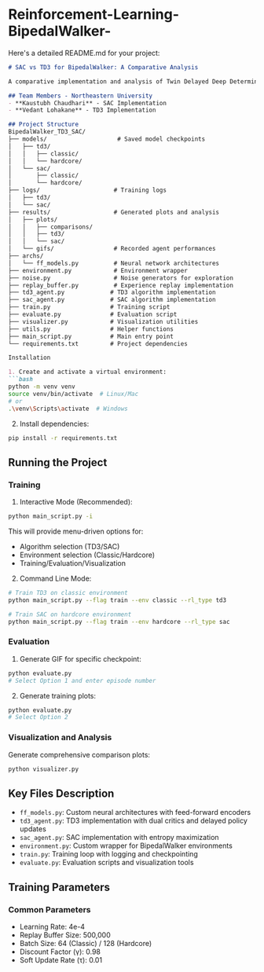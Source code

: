 # Reinforcement-Learning-BipedalWalker-

Here's a detailed README.md for your project:

```markdown
# SAC vs TD3 for BipedalWalker: A Comparative Analysis

A comparative implementation and analysis of Twin Delayed Deep Deterministic Policy Gradient (TD3) and Soft Actor-Critic (SAC) algorithms for BipedalWalker-v3 and BipedalWalkerHardcore-v3 environments.

## Team Members - Northeastern University
- **Kaustubh Chaudhari** - SAC Implementation
- **Vedant Lohakane** - TD3 Implementation

## Project Structure
BipedalWalker_TD3_SAC/
├── models/                    # Saved model checkpoints
│   ├── td3/
│   │   ├── classic/
│   │   └── hardcore/
│   └── sac/
│       ├── classic/
│       └── hardcore/
├── logs/                     # Training logs
│   ├── td3/
│   └── sac/
├── results/                  # Generated plots and analysis
│   ├── plots/
│   │   ├── comparisons/
│   │   ├── td3/
│   │   └── sac/
│   └── gifs/                 # Recorded agent performances
├── archs/
│   └── ff_models.py          # Neural network architectures
├── environment.py            # Environment wrapper
├── noise.py                  # Noise generators for exploration
├── replay_buffer.py          # Experience replay implementation
├── td3_agent.py             # TD3 algorithm implementation
├── sac_agent.py             # SAC algorithm implementation
├── train.py                 # Training script
├── evaluate.py              # Evaluation script
├── visualizer.py            # Visualization utilities
├── utils.py                 # Helper functions
├── main_script.py           # Main entry point
└── requirements.txt         # Project dependencies

Installation

1. Create and activate a virtual environment:
```bash
python -m venv venv
source venv/bin/activate  # Linux/Mac
# or
.\venv\Scripts\activate  # Windows
```

2. Install dependencies:
```bash
pip install -r requirements.txt
```

## Running the Project

### Training

1. Interactive Mode (Recommended):
```bash
python main_script.py -i
```
This will provide menu-driven options for:
- Algorithm selection (TD3/SAC)
- Environment selection (Classic/Hardcore)
- Training/Evaluation/Visualization

2. Command Line Mode:
```bash
# Train TD3 on classic environment
python main_script.py --flag train --env classic --rl_type td3

# Train SAC on hardcore environment
python main_script.py --flag train --env hardcore --rl_type sac
```

### Evaluation

1. Generate GIF for specific checkpoint:
```bash
python evaluate.py
# Select Option 1 and enter episode number
```

2. Generate training plots:
```bash
python evaluate.py
# Select Option 2
```

### Visualization and Analysis

Generate comprehensive comparison plots:
```bash
python visualizer.py
```

## Key Files Description

- `ff_models.py`: Custom neural architectures with feed-forward encoders
- `td3_agent.py`: TD3 implementation with dual critics and delayed policy updates
- `sac_agent.py`: SAC implementation with entropy maximization
- `environment.py`: Custom wrapper for BipedalWalker environments
- `train.py`: Training loop with logging and checkpointing
- `evaluate.py`: Evaluation scripts and visualization tools

## Training Parameters

### Common Parameters
- Learning Rate: 4e-4
- Replay Buffer Size: 500,000
- Batch Size: 64 (Classic) / 128 (Hardcore)
- Discount Factor (γ): 0.98
- Soft Update Rate (τ): 0.01
